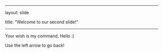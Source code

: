 ---

layout: slide

title: "Welcome to our second slide!"

----

Your wish is my command, Hello :)

Use the left arrow to go back!
